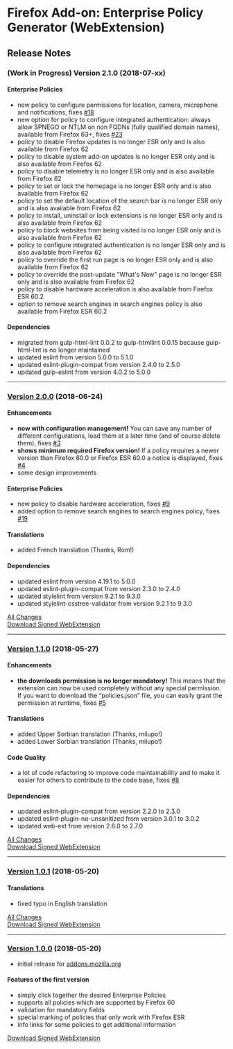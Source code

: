 # Firefox Add-on: Enterprise Policy Generator (WebExtension)

## Release Notes

### (Work in Progress) Version 2.1.0 (2018-07-xx)

#### Enterprise Policies

- new policy to configure permissions for location, camera, microphone and notifications, fixes
  [#18](https://github.com/cadeyrn/enterprise-policy-generator/issues/18)
- new option for policy to configure integrated authentication: always allow SPNEGO or NTLM on non FQDNs (fully qualified domain names),
  available from Firefox 63+, fixes [#23](https://github.com/cadeyrn/enterprise-policy-generator/issues/23)
- policy to disable Firefox updates is no longer ESR only and is also available from Firefox 62
- policy to disable system add-on updates is no longer ESR only and is also available from Firefox 62
- policy to disable telemetry is no longer ESR only and is also available from Firefox 62
- policy to set or lock the homepage is no longer ESR only and is also available from Firefox 62
- policy to set the default location of the search bar is no longer ESR only and is also available from Firefox 62
- policy to install, uninstall or lock extensions is no longer ESR only and is also available from Firefox 62
- policy to block websites from being visited is no longer ESR only and is also available from Firefox 62
- policy to configure integrated authentication is no longer ESR only and is also available from Firefox 62
- policy to override the first run page is no longer ESR only and is also available from Firefox 62
- policy to override the post-update "What's New" page is no longer ESR only and is also available from Firefox 62
- policy to disable hardware acceleration is also available from Firefox ESR 60.2
- option to remove search engines in search engines policy is also available from Firefox ESR 60.2

#### Dependencies

- migrated from gulp-html-lint 0.0.2 to gulp-htmllint 0.0.15 because gulp-html-lint is no longer maintained
- updated eslint from version 5.0.0 to 5.1.0
- updated eslint-plugin-compat from version 2.4.0 to 2.5.0
- updated gulp-eslint from version 4.0.2 to 5.0.0

---

### [Version 2.0.0](https://github.com/cadeyrn/enterprise-policy-generator/releases/tag/v2.0.0) (2018-06-24)

#### Enhancements

- **now with configuration management!** You can save any number of different configurations, load them at a later time (and of course
  delete them), fixes [#3](https://github.com/cadeyrn/enterprise-policy-generator/issues/3)
- **shows minimum required Firefox version!** If a policy requires a newer version than Firefox 60.0 or Firefox ESR 60.0 a notice is
  displayed, fixes [#4](https://github.com/cadeyrn/enterprise-policy-generator/issues/4)
- some design improvements

#### Enterprise Policies

- new policy to disable hardware acceleration, fixes [#9](https://github.com/cadeyrn/enterprise-policy-generator/issues/9)
- added option to remove search engines to search engines policy, fixes
  [#19](https://github.com/cadeyrn/enterprise-policy-generator/issues/19)

#### Translations

- added French translation (Thanks, Rom!)

#### Dependencies

- updated eslint from version 4.19.1 to 5.0.0
- updated eslint-plugin-compat from version 2.3.0 to 2.4.0
- updated stylelint from version 9.2.1 to 9.3.0
- updated stylelint-csstree-validator from version 9.2.1 to 9.3.0

[All Changes](https://github.com/cadeyrn/enterprise-policy-generator/compare/v1.1.0...v2.0.0)<br />
[Download Signed WebExtension](https://addons.mozilla.org/en-US/firefox/addon/enterprise-policy-generator/versions/?page=1#version-2.0.0)

---

### [Version 1.1.0](https://github.com/cadeyrn/enterprise-policy-generator/releases/tag/v1.1.0) (2018-05-27)

#### Enhancements

- **the downloads permission is no longer mandatory!** This means that the extension can now be used completely
  without any special permission. If you want to download the “policies.json” file, you can easily grant the
  permission at runtime, fixes [#5](https://github.com/cadeyrn/enterprise-policy-generator/issues/5)

#### Translations

- added Upper Sorbian translation (Thanks, milupo!)
- added Lower Sorbian translation (Thanks, milupo!)

#### Code Quality

- a lot of code refactoring to improve code maintainability and to make it easier for others to contribute to the
  code base, fixes [#8](https://github.com/cadeyrn/enterprise-policy-generator/issues/8)

#### Dependencies

- updated eslint-plugin-compat from version 2.2.0 to 2.3.0
- updated eslint-plugin-no-unsanitized from version 3.0.1 to 3.0.2
- updated web-ext from version 2.6.0 to 2.7.0

[All Changes](https://github.com/cadeyrn/enterprise-policy-generator/compare/v1.0.1...v1.1.0)<br />
[Download Signed WebExtension](https://addons.mozilla.org/en-US/firefox/addon/enterprise-policy-generator/versions/?page=1#version-1.1.0)

---

### [Version 1.0.1](https://github.com/cadeyrn/enterprise-policy-generator/releases/tag/v1.0.1) (2018-05-20)

#### Translations

- fixed typo in English translation

[All Changes](https://github.com/cadeyrn/enterprise-policy-generator/compare/v1.0.0...v1.0.1)<br />
[Download Signed WebExtension](https://addons.mozilla.org/en-US/firefox/addon/enterprise-policy-generator/versions/?page=1#version-1.0.1)

---

### [Version 1.0.0](https://github.com/cadeyrn/enterprise-policy-generator/releases/tag/v1.0.0) (2018-05-20)

- initial release for [addons.mozilla.org](https://addons.mozilla.org/en-US/firefox/addon/enterprise-policy-generator/)

#### Features of the first version

- simply click together the desired Enterprise Policies
- supports all policies which are supported by Firefox 60
- validation for mandatory fields
- special marking of policies that only work with Firefox ESR
- info links for some policies to get additional information

[Download Signed WebExtension](https://addons.mozilla.org/en-US/firefox/addon/enterprise-policy-generator/versions/?page=1#version-1.0.0)
